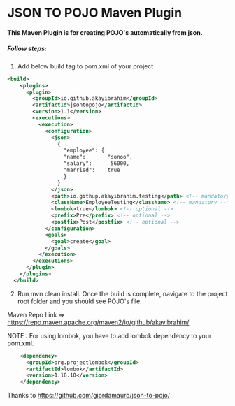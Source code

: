 # JSON TO POJO Maven Plugin

#### This Maven Plugin is for creating POJO's automatically from json.

##### Follow steps:

1. Add below build tag to pom.xml of your project

```xml
<build>
    <plugins>
      <plugin>
        <groupId>io.github.akayibrahim</groupId>
        <artifactId>jsontopojo</artifactId>
        <version>1.1</version>
        <executions>
          <execution>
            <configuration>
              <json>
                {
                  "employee": {
                  "name":       "sonoo",
                  "salary":      56000,
                  "married":    true
                  }
                }
              </json>
              <path>io.githup.akayibrahim.testing</path> <!-- mandatory -->
              <className>EmployeeTesting</className> <!-- mandatory -->
              <lombok>true</lombok> <!-- optional -->
              <prefix>Pre</prefix> <!-- optional -->
              <postfix>Post</postfix> <!-- optional -->
            </configuration>
            <goals>
              <goal>create</goal>
            </goals>
          </execution>
        </executions>
      </plugin>
    </plugins>
  </build>
```
2. Run mvn clean install. Once the build is complete, navigate to the project root folder and you should see POJO's file.

Maven Repo Link => https://repo.maven.apache.org/maven2/io/github/akayibrahim/

NOTE : For using lombok, you have to add lombok dependency to your pom.xml.
```xml    
    <dependency>
      <groupId>org.projectlombok</groupId>
      <artifactId>lombok</artifactId>
      <version>1.18.10</version>
    </dependency>
```
Thanks to https://github.com/giordamauro/json-to-pojo/




